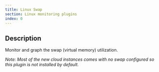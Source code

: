 ```yaml
---
title: Linux Swap
section: Linux monitoring plugins
index: 0
---
```


## Description

Monitor and graph the swap (virtual memory) utilization.

*Note: Most of the new cloud instances comes with no swap configured so this plugin is not installed by default.*
